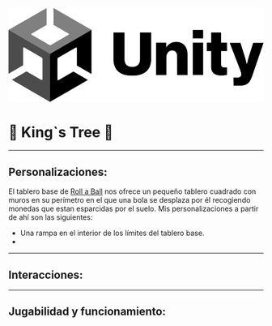 ![imgTitle](./ReadmeSources/UnityLogo.png)

# 👑 King`s Tree 🌳

-------------------

## Personalizaciones:

El tablero base de [Roll a Ball](https://learn.unity.com/project/roll-a-ball) nos ofrece un pequeño 
tablero cuadrado con muros en su perímetro en el que una bola se desplaza por él recogiendo monedas 
que estan esparcidas por el suelo. Mis personalizaciones a partir de ahí son las siguientes:

* Una rampa en el interior de los límites del tablero base.
* 

--------------------

## Interacciones:



------------------


## Jugabilidad y funcionamiento:



